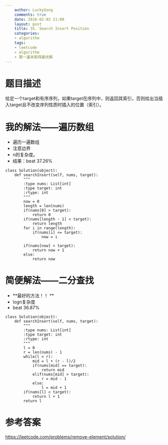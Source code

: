 ```yaml
---
    author: LuckyGong
    comments: true
    date: 2018-02-02 11:00
    layout: post
    title: 35. Search Insert Position
    categories:
    - algorithm
    tags:
    - leetcode
    - algorithm
    - 第一遍未取得最优解
---
```


# 题目描述

给定一个target和有序序列，如果target在序列中，则返回其索引，否则给出当插入target且不改变序列性质时插入的位置（索引）。

# 我的解法——遍历数组

- 遍历一遍数组
- 注意边界
- n的复杂度。
- 结果：beat 37.26%

```
class Solution(object):
    def searchInsert(self, nums, target):
        """
        :type nums: List[int]
        :type target: int
        :rtype: int
        """
        now = 0
        length = len(nums)
        if(nums[0] > target):
            return 0
        if(nums[length - 1] < target):
            return length
        for i in range(length):
            if(nums[i] <= target):
                now = i
                
        if(nums[now] < target):
            return now + 1
        else:
            return now
```

# 简便解法——二分查找

- **最好的方法！！ **
- logn复杂度
- beat 36.87%

```
class Solution(object):
    def searchInsert(self, nums, target):
        """
        :type nums: List[int]
        :type target: int
        :rtype: int
        """
        l = 0
        r = len(nums) - 1
        while(l < r):
            mid = l + (r - l)/2
            if(nums[mid] == target):
                return mid
            elif(nums[mid] > target):
                r = mid - 1
            else:
                l = mid + 1
        if(nums[l] < target):
            return l + 1
        return l
```



# 参考答案

https://leetcode.com/problems/remove-element/solution/
